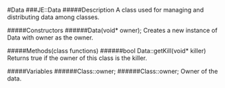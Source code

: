 #Data
###JE::Data
#####Description
A class used for managing and distributing data among classes.

#####Constructors
######Data(void* owner);
Creates a new instance of Data with owner as the owner.

#####Methods(class functions)
######bool Data::getKill(void* killer)
Returns true if the owner of this class is the killer.

#####Variables
######Class::owner;
######Class::owner;
Owner of the data.
